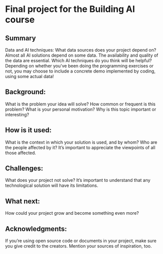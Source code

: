 # Final project for the Building AI course

## Summary

Data and AI techniques: 
What data sources does your project depend on? Almost all AI solutions depend on some data. The availability and quality of the data are essential. Which AI techniques do you think will be helpful? Depending on whether you've been doing the programming exercises or not, you may choose to include a concrete demo implemented by coding, using some actual data!

## Background: 

What is the problem your idea will solve? How common or frequent is this problem? What is your personal motivation? Why is this topic important or interesting?


## How is it used: 

What is the context in which your solution is used, and by whom? Who are the people affected by it? It’s important to appreciate the viewpoints of all those affected.

## Challenges: 

What does your project not solve? It’s important to understand that any technological solution will have its limitations.

## What next: 

How could your project grow and become something even more?

## Acknowledgments: 

If you’re using open source code or documents in your project, make sure you give credit to the creators. Mention your sources of inspiration, too.
